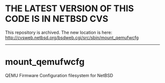 # THE LATEST VERSION OF THIS CODE IS IN NETBSD CVS

This repository is archived. The new location is here: http://cvsweb.netbsd.org/bsdweb.cgi/src/sbin/mount_qemufwcfg

---

# mount_qemufwcfg
QEMU Firmware Configuration filesystem for NetBSD
